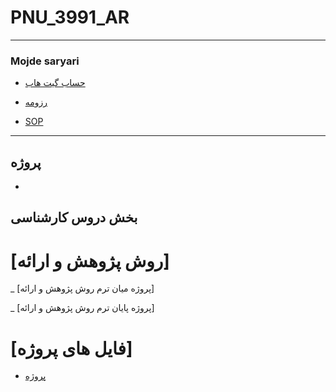 # PNU_3991_AR
---------
### Mojde saryari
 
- [حساب گیت هاب](https://github.com/mojdesaryari/PNU_3991_AR/edit/main/README.md)

- [رزومه]()

- [SOP]()

------------------
## پروژه

- []()


## بخش دروس کارشناسی

# [روش پژوهش و ارائه]

_  [پروژه میان ترم روش پژوهش و ارائه]

_  [پروژه پایان ترم روش پژوهش و ارائه]

# [فایل های پروژه]

- [پروژه]()
 
